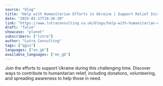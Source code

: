 ```yaml
---
source: "blog"
title: "Help with Humanitarian Efforts in Ukraine | Support Relief Initiatives"
date: "2025-01-17T19:36:30"
link: "https://www.lutraconsulting.co.uk/blogs/help-with-humanitarian-efforts-in-ukraine?utm_source=qgis"
draft: "false"
showcase: "planet"
subscribers: ["lutra"]
author: "Lutra Consulting"
tags: ["qgis"]
languages: ["en_gb"]
available_languages: ["en_gb"]
---
```


Join the efforts to support Ukraine during this challenging time. Discover ways to contribute to humanitarian relief, including donations, volunteering, and spreading awareness to help those in need.
